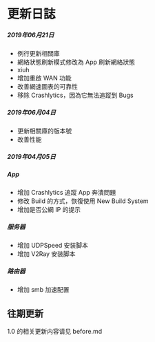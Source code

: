 # 更新日誌

##### 2019年06月21日

* 例行更新相關庫
* 網絡狀態刷新模式修改為 App 刷新網絡狀態
* xiuh
* 增加重啟 WAN 功能
* 改善網速圖表的可靠性
* 移除 Crashlytics，因為它無法追蹤到 Bugs

##### 2019年06月04日

* 更新相關庫的版本號
* 改善性能

##### 2019年04月05日

##### App

* 增加 Crashlytics 追蹤 App 奔潰問題
* 修改 Build 的方式，恢復使用 New Build System
* 增加是否公網 IP 的提示

##### 服务器

* 增加 UDPSpeed 安装脚本
* 增加 V2Ray 安装脚本

##### 路由器

* 增加 smb 加速配置



## 往期更新

1.0 的相关更新内容请见 before.md

